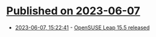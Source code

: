 # [Published on 2023-06-07](index.md)

* [2023-06-07, 15:22:41](https://lobste.rs/s/d8ufy0/opensuse_leap_15_5_released) - [OpenSUSE Leap 15.5 released](https://news.opensuse.org/2023/06/07/leap-release-matures-sets-up-tech-transition/)
